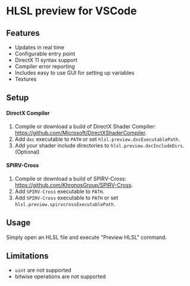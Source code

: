 HLSL preview for VSCode
=======
## Features
* Updates in real time
* Configurable entry point 
* DirectX 11 syntax support
* Compiler error reporting
* Includes easy to use GUI for setting up variables
* Textures

## Setup

#### DirectX Compiler
1. Compile or download a build of DirectX Shader Compiler:
https://github.com/Microsoft/DirectXShaderCompiler.
1. Add `dxc` executable to `PATH` or set `hlsl.preview.dxcExecutablePath`.
1. Add your shader include directories to `hlsl.preview.dxcIncludeDirs`. (Optional)

#### SPIRV-Cross
1. Compile or download a build of SPIRV-Cross:
https://github.com/KhronosGroup/SPIRV-Cross.
1. Add `SPIRV-Cross` executable to `PATH`.
1. Add `SPIRV-Cross` executable to `PATH` or set `hlsl.preview.spirvcrossExecutablePath`.

## Usage
Simply open an HLSL file and execute "Preview HLSL" command.

## Limitations
* `uint` are not supported
* bitwise operations are not supported
